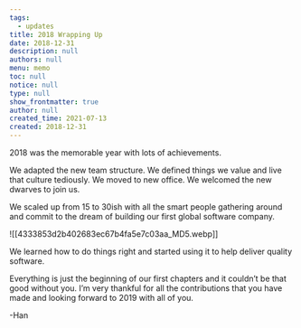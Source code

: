 ```yaml
---
tags: 
  - updates
title: 2018 Wrapping Up
date: 2018-12-31
description: null
authors: null
menu: memo
toc: null
notice: null
type: null
show_frontmatter: true
author: null
created_time: 2021-07-13
created: 2018-12-31
---
```


2018 was the memorable year with lots of achievements.


We adapted the new team structure.
We defined things we value and live that culture tediously.
We moved to new office. We welcomed the new dwarves to join us.

We scaled up from 15 to 30ish with all the smart people gathering around and commit to the dream of building our first global software company.

![[4333853d2b402683ec67b4fa5e7c03aa_MD5.webp]]


We learned how to do things right and started using it to help deliver quality software.


Everything is just the beginning of our first chapters and it couldn’t be that good without you. I’m very thankful for all the contributions that you have made and looking forward to 2019 with all of you.

-Han
